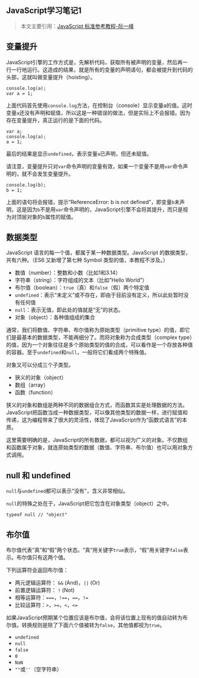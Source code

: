 ## JavaScript学习笔记1

> 本文主要引用：[JavaScript 标准参考教程-阮一峰](http://javascript.ruanyifeng.com/)

## 变量提升

JavaScript引擎的工作方式是，先解析代码，获取所有被声明的变量，然后再一行一行地运行。这造成的结果，就是所有的变量的声明语句，都会被提升到代码的头部，这就叫做变量提升（hoisting）。

```
console.log(a);
var a = 1;

```

上面代码首先使用`console.log`方法，在控制台（console）显示变量a的值。这时变量`a`还没有声明和赋值，所以这是一种错误的做法，但是实际上不会报错。因为存在变量提升，真正运行的是下面的代码。

```
var a;
console.log(a);
a = 1;

```

最后的结果是显示`undefined`，表示变量`a`已声明，但还未赋值。

请注意，变量提升只对`var`命令声明的变量有效，如果一个变量不是用`var`命令声明的，就不会发生变量提升。

```
console.log(b);
b = 1;
```

上面的语句将会报错，提示“ReferenceError: b is not defined”，即变量`b`未声明，这是因为`b`不是用`var`命令声明的，JavaScript引擎不会将其提升，而只是视为对顶层对象的`b`属性的赋值。

## 数据类型

JavaScript 语言的每一个值，都属于某一种数据类型。JavaScript 的数据类型，共有六种。（ES6 又新增了第七种 Symbol 类型的值，本教程不涉及。）

- 数值（number）：整数和小数（比如1和3.14）
- 字符串（string）：字符组成的文本（比如”Hello World”）
- 布尔值（boolean）：`true`（真）和`false`（假）两个特定值
- `undefined`：表示“未定义”或不存在，即由于目前没有定义，所以此处暂时没有任何值
- `null`：表示无值，即此处的值就是“无”的状态。
- 对象（object）：各种值组成的集合

通常，我们将数值、字符串、布尔值称为原始类型（primitive type）的值，即它们是最基本的数据类型，不能再细分了。而将对象称为合成类型（complex type）的值，因为一个对象往往是多个原始类型的值的合成，可以看作是一个存放各种值的容器。至于`undefined`和`null`，一般将它们看成两个特殊值。

对象又可以分成三个子类型。

- 狭义的对象（object）
- 数组（array）
- 函数（function）

狭义的对象和数组是两种不同的数据组合方式，而函数其实是处理数据的方法。JavaScript把函数当成一种数据类型，可以像其他类型的数据一样，进行赋值和传递，这为编程带来了很大的灵活性，体现了JavaScript作为“函数式语言”的本质。

这里需要明确的是，JavaScript的所有数据，都可以视为广义的对象。不仅数组和函数属于对象，就连原始类型的数据（数值、字符串、布尔值）也可以用对象方式调用。

## null 和 undefined

`null`与`undefined`都可以表示“没有”，含义非常相似。

`null`的特殊之处在于，JavaScript把它包含在对象类型（object）之中。

```
typeof null // "object"
```

## 布尔值

布尔值代表“真”和“假”两个状态。“真”用关键字`true`表示，“假”用关键字`false`表示。布尔值只有这两个值。

下列运算符会返回布尔值：

- 两元逻辑运算符： `&&` (And)，`||` (Or)
- 前置逻辑运算符： `!` (Not)
- 相等运算符：`===`，`!==`，`==`，`!=`
- 比较运算符：`>`，`>=`，`<`，`<=`

如果JavaScript预期某个位置应该是布尔值，会将该位置上现有的值自动转为布尔值。转换规则是除了下面六个值被转为`false`，其他值都视为`true`。

- `undefined`
- `null`
- `false`
- `0`
- `NaN`
- `""`或`''`（空字符串）